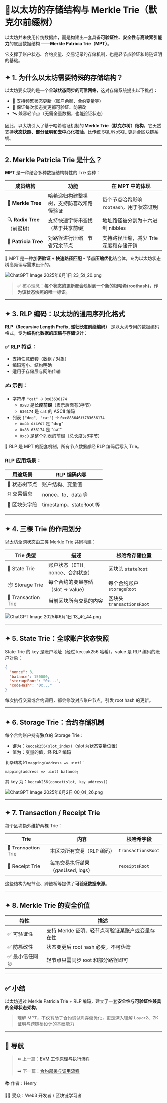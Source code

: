# 📘以太坊的存储结构与 Merkle Trie（默克尔前缀树）

以太坊并未使用传统数据库，而是构建出一套具备**可验证性、安全性与高效索引能力**的底层数据结构 ——**Merkle Patricia Trie（MPT）**。

它支撑了账户状态、合约变量、交易记录的存储机制，也是轻节点验证和跨链证明的基础。

## ✦ 1. 为什么以太坊需要特殊的存储结构？

以太坊要实现的是一个**全球状态同步的可信网络**，这对存储系统提出以下挑战：

- 🔁 支持频繁状态更新（账户余额、合约变量等）
- 🔐 保证每次状态变更都可验证、防篡改
- 🛰 兼容轻节点（无需全量数据，也能验证状态）

因此，以太坊引入了基于哈希验证机制的 **Merkle Trie（默克尔树）结构**，它天然支持**状态快照、部分证明和去中心化校验**，比传统 SQL/NoSQL 更适合区块链系统。

---

## 2. Merkle Patricia Trie 是什么？

**MPT** 是一种结合多种数据结构特性的 Trie 变种：

| 成员结构 | 功能 | 在 MPT 中的体现 |
| --- | --- | --- |
| 🔗 **Merkle Tree** | 哈希递归构建整棵树，支持防篡改和路径验证 | 每个节点哈希影响 `rootHash`，用于状态证明 |
| 🔍 **Radix Tree**（前缀树） | 支持快速字符串查找（基于共享前缀） | 地址路径被分割为十六进制 nibbles |
| 🧬 **Patricia Tree** | 对路径进行压缩，节省冗余节点 | 支持路径压缩，减少 Trie 深度和存储开销 |

📌 MPT 是一种**加密验证 + 快速路径匹配 + 节点压缩优化**结合体，专为以太坊状态树高频读写需求设计的。

![ChatGPT Image 2025年6月1日 23_59_20.png](%F0%9F%93%98%E4%BB%A5%E5%A4%AA%E5%9D%8A%E7%9A%84%E5%AD%98%E5%82%A8%E7%BB%93%E6%9E%84%E4%B8%8E%20Merkle%20Trie%EF%BC%88%E9%BB%98%E5%85%8B%E5%B0%94%E5%89%8D%E7%BC%80%E6%A0%91%EF%BC%89%20205aee4329e38000bfedefe38bcd965f/ChatGPT_Image_2025%E5%B9%B46%E6%9C%881%E6%97%A5_23_59_20.png)

> ✅ 核心理念：**每个状态的更新都会映射到一个新的根哈希(roothash)，作为该状态快照的唯一标识。**
> 

---

## ✦ 3. RLP 编码：以太坊的通用序列化格式

**RLP（Recursive Length Prefix, 递归长度前缀编码）** 是以太坊专用的数据编码格式，专为**结构化数据的压缩与存储**设计：

### ✅ RLP 特点：

- 支持任意嵌套（数组 / 对象）
- 编码短小、结构明确
- 适用于存储层与网络传输

### ✍️ 示例：

- 字符串 `"cat"` → `0x83636174`
    - `0x83` 是**长度前缀**（表示后面有3字节）
    - `636174` 是 `cat` 的 ASCII 编码
- 列表 `["dog", "cat"]` → `0xc883646f6783636174`
    - `0x83 646f67` 是 "dog"
    - `0x83 636174` 是 "cat"
    - `0xc8` 是整个列表的前缀（总长度为8字节）

📌 RLP 是 MPT 的配套机制，所有节点数据都经 RLP 编码后写入 Trie。

### RLP 应用场景：

| 用途场景 | RLP 编码内容 |
| --- | --- |
| 🧾 状态树节点 | 账户结构、变量值 |
| ⛓ 交易信息 | nonce、to、data 等 |
| 🧱 区块头字段 | timestamp、stateRoot 等 |

---

## ✦ 4. 三棵 Trie 的作用划分

以太坊全网状态由三类 Merkle Trie 共同构建：

| Trie 类型 | 描述 | 根哈希存储位置 |
| --- | --- | --- |
| 📘 State Trie | 账户状态（ETH、nonce、合约状态） | 区块头 `stateRoot` |
| 📦 Storage Trie | 每个合约的变量存储（slot -> value） | 每个合约账户 `storageRoot` |
| 🧾 Transaction Trie | 当前区块所有交易的内容 | 区块头 `transactionsRoot` |

![ChatGPT Image 2025年6月1日 13_40_44.png](%F0%9F%93%98%E4%BB%A5%E5%A4%AA%E5%9D%8A%E7%9A%84%E5%AD%98%E5%82%A8%E7%BB%93%E6%9E%84%E4%B8%8E%20Merkle%20Trie%EF%BC%88%E9%BB%98%E5%85%8B%E5%B0%94%E5%89%8D%E7%BC%80%E6%A0%91%EF%BC%89%20205aee4329e38000bfedefe38bcd965f/ChatGPT_Image_2025%E5%B9%B46%E6%9C%881%E6%97%A5_13_40_44.png)

---

## ✦ 5. State Trie：全球账户状态快照

State Trie 的 key 是账户地址（经过 keccak256 哈希），value 是 RLP 编码的账户对象：

```json
{
  "nonce": 3,
  "balance": 150000,
  "storageRoot": "0x...",
  "codeHash": "0x..."
}
```

每次执行交易或合约调用，都会修改对应账户节点，引发 root hash 的更新。

---

## ✦ 6. Storage Trie：合约存储机制

每个合约账户持有**独立**的 Storage Trie：

- 键为：`keccak256(slot_index)`（slot 为状态变量位置）
- 值为：变量的值，经 RLP 编码

复杂结构如 `mapping(address => uint)`：

```solidity
mapping(address => uint) balance;
```

其 key 为：`keccak256(concat(slot, key_address))`

![ChatGPT Image 2025年6月2日 00_04_26.png](%F0%9F%93%98%E4%BB%A5%E5%A4%AA%E5%9D%8A%E7%9A%84%E5%AD%98%E5%82%A8%E7%BB%93%E6%9E%84%E4%B8%8E%20Merkle%20Trie%EF%BC%88%E9%BB%98%E5%85%8B%E5%B0%94%E5%89%8D%E7%BC%80%E6%A0%91%EF%BC%89%20205aee4329e38000bfedefe38bcd965f/ChatGPT_Image_2025%E5%B9%B46%E6%9C%882%E6%97%A5_00_04_26.png)

---

## ✦ 7. Transaction / Receipt Trie

每个区块额外维护两棵 Trie：

| Trie | 内容 | 根哈希字段 |
| --- | --- | --- |
| 🧾 Transaction Trie | 本区块所有交易（RLP 编码） | `transactionsRoot` |
| 📄 Receipt Trie | 每笔交易执行结果（gasUsed, logs） | `receiptsRoot` |

这些结构为轻节点、跨链桥等提供了**可验证数据来源**。

---

## ✦ 8. Merkle Trie 的安全价值

| 特性 | 描述 |
| --- | --- |
| ✅ 可验证性 | 支持 Merkle 证明，轻节点可验证某账户或变量存在性 |
| ✅ 防篡改性 | 状态变更后 root hash 必变，不可伪造 |
| ✅ 最小信任同步 | 轻节点只需同步 root 和部分路径即可 |

---

## ✅ 小结

以太坊通过 Merkle Patricia Trie + RLP 编码，建立了一套**安全性与可验证性兼具的全球状态架构**。

> 理解 MPT，不仅有助于合约调试和存储优化，更是深入理解 Layer2、ZK 证明与跨链桥设计的基础能力
> 

---

## 🔄 导航

> ⬅️ 上一篇：[EVM 工作原理与执行流程](%F0%9F%93%98EVM%20%E5%B7%A5%E4%BD%9C%E5%8E%9F%E7%90%86%E4%B8%8E%E6%89%A7%E8%A1%8C%E6%B5%81%E7%A8%8B%20200aee4329e3804d9d9af219e409ed40.md)
> 
> 
> ➡️ 下一篇：[合约部署与调用流程](%F0%9F%93%98%E6%99%BA%E8%83%BD%E5%90%88%E7%BA%A6%E7%94%9F%E5%91%BD%E5%91%A8%E6%9C%9F%E4%B8%8E%E8%B0%83%E7%94%A8%E6%89%A7%E8%A1%8C%E6%B5%81%E7%A8%8B%20205aee4329e380f1b177ddfb8613e30c.md)
> 

📚 作者：Henry

👨‍💻 受众：Web3 开发者 / 区块链学习者